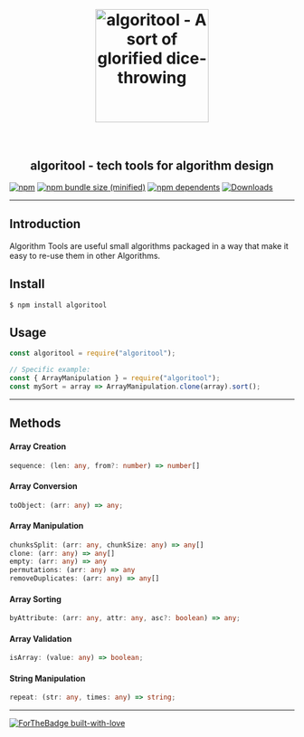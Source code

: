 <h1 align="center">
    <br><br>
	 <a href="https://github.com/otomer/algoritool"><img src="https://i.ibb.co/NLb9BxZ/algoritool.png" alt="algoritool - A sort of glorified dice-throwing" width=200"></a>
     <br><br>
</h1>
<h2 align="center">
algoritool - tech tools for algorithm design
</h2>

[![npm](https://img.shields.io/npm/v/algoritool.svg)](https://www.npmjs.com/package/algoritool) [![npm bundle size (minified)](https://img.shields.io/bundlephobia/min/algoritool.svg)](https://www.npmjs.com/package/algoritool) [![npm dependents](https://badgen.net/npm/dependents/algoritool)](https://www.npmjs.com/package/algoritool?activeTab=dependents) [![Downloads](https://badgen.net/npm/dt/algoritool)](https://www.npmjs.com/package/algoritool)

---

## Introduction

Algorithm Tools are useful small algorithms packaged in a way that make it easy to re-use them in other Algorithms.

## Install

```
$ npm install algoritool
```

## Usage

```javascript
const algoritool = require("algoritool");

// Specific example:
const { ArrayManipulation } = require("algoritool");
const mySort = array => ArrayManipulation.clone(array).sort();
```

---

## Methods

#### Array Creation

```typescript
sequence: (len: any, from?: number) => number[]
```

#### Array Conversion

```typescript
toObject: (arr: any) => any;
```

#### Array Manipulation

```typescript
chunksSplit: (arr: any, chunkSize: any) => any[]
clone: (arr: any) => any[]
empty: (arr: any) => any
permutations: (arr: any) => any
removeDuplicates: (arr: any) => any[]
```

#### Array Sorting

```typescript
byAttribute: (arr: any, attr: any, asc?: boolean) => any;
```

#### Array Validation

```typescript
isArray: (value: any) => boolean;
```

#### String Manipulation

```typescript
repeat: (str: any, times: any) => string;
```

---

[![ForTheBadge built-with-love](http://ForTheBadge.com/images/badges/built-with-love.svg)](https://github.com/otomer/algoritool)
